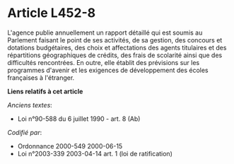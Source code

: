 # Article L452-8

L'agence publie annuellement un rapport détaillé qui est soumis au Parlement faisant le point de ses activités, de sa
gestion, des concours et dotations budgétaires, des choix et affectations des agents titulaires et des répartitions
géographiques de crédits, des frais de scolarité ainsi que des difficultés rencontrées. En outre, elle établit des prévisions
sur les programmes d'avenir et les exigences de développement des écoles françaises à l'étranger.

**Liens relatifs à cet article**

_Anciens textes_:

  - Loi n°90-588 du 6 juillet 1990 - art. 8 (Ab)

_Codifié par_:

  - Ordonnance 2000-549 2000-06-15
  - Loi n°2003-339 2003-04-14 art. 1 (loi de ratification)
